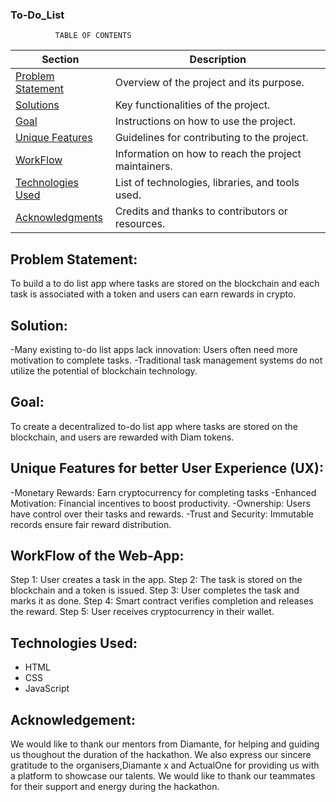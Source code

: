 ### To-Do_List

              TABLE OF CONTENTS
| Section | Description |
|---------|-------------|
| [Problem Statement](#problem_statement) | Overview of the project and its purpose. |
| [Solutions](#solutions) | Key functionalities of the project. |
| [Goal](#goal) | Instructions on how to use the project. |
| [Unique Features](#unique_features) | Guidelines for contributing to the project. |
| [WorkFlow](#workflow) | Information on how to reach the project maintainers. |
| [Technologies Used](#technologies-used) | List of technologies, libraries, and tools used. |
| [Acknowledgments](#acknowledgments) | Credits and thanks to contributors or resources. |


## Problem Statement:
To build a to do list app where tasks are stored on the blockchain and  each task is associated with a token and users can earn rewards in crypto.

## Solution:
-Many existing to-do list apps lack innovation: Users often need more motivation to complete tasks.
-Traditional task management systems do not utilize the potential of blockchain technology.

## Goal: 
To create a decentralized to-do list app where tasks are stored on the blockchain, and users are rewarded with Diam tokens. 

## Unique Features for better User Experience (UX):
-Monetary Rewards: Earn cryptocurrency for completing tasks
-Enhanced Motivation: Financial incentives to boost productivity.
-Ownership: Users have control over their tasks and rewards.
-Trust and Security: Immutable records ensure fair reward distribution.

## WorkFlow of the Web-App:
Step 1: User creates a task in the app.
Step 2: The task is stored on the blockchain and a token is issued.
Step 3: User completes the task and marks it as done.
Step 4: Smart contract verifies completion and releases the reward.
Step 5: User receives cryptocurrency in their wallet. 

## Technologies Used:
- HTML
- CSS
- JavaScript

## Acknowledgement:
We would like to thank our mentors from Diamante, for helping and guiding us thoughout the duration of the hackathon. We also express our sincere gratitude to the organisers,Diamante x </DevBraze> and ActualOne for providing us with a platform to showcase our talents. We would like to thank our teammates for their support and energy during the hackathon. 
